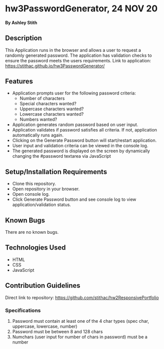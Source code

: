 # hw3PasswordGenerator, 24 NOV 20
#### By Ashley Stith
## Description
This Application runs in the browser and allows a user to request a randomly generated password.  The application has validation checks to ensure the password meets the users requirements.
Link to application: https://stithac.github.io/hw3PasswordGenerator/
## Features
* Application prompts user for the following password criteria:
    * Number of characters
    * Special characters wanted?
    * Uppercase characters wanted?
    * Lowercase characters wanted?
    * Numbers wanted?
* Application generates random password based on user input.
* Application validates if password satisfies all criteria. If not, application automatically runs again.
* Clicking on the Generate Password button will start/restart application.
* User input and validation criteria can be viewed in the console log.
* The generated password is displayed on the screen by dynamically changing the #password textarea via JavaScript
## Setup/Installation Requirements
* Clone this repository.
* Open repository in your browser.
* Open console log.
* Click Generate Password button and see console log to view application/validation status.
## Known Bugs
There are no known bugs.
## Technologies Used
* HTML
* CSS
* JavaScript
## Contribution Guidelines
Direct link to repository: https://github.com/stithac/hw2ResponsivePortfolio
### Specifications
1. Password must contain at least one of the 4 char types (spec char, uppercase, lowercase, number)
2. Password must be between 8 and 128 chars
3. Numchars (user input for number of chars in password) must be a number
